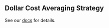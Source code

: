 ## Dollar Cost Averaging Strategy

See our [docs](https://www.compasslabs.ai/docs/examples/dollar-cost-averaging) for details.